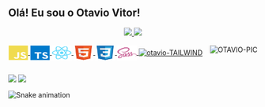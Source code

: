 ## Olá! Eu sou o Otavio Vitor!
<div align="center" >
  <a href="https://github.com/otaviovitor">
  <img height="180em" style="margin-rigth: 10px" src="https://github-readme-streak-stats.herokuapp.com/?user=otaviovitor&layout=compact&langs_count=7&theme=midnight-purple"/>         
    
  <img height="180em" src="https://github-readme-stats.vercel.app/api/top-langs/?username=otaviovitor&layout=compact&langs_count=7&theme=midnight-purple"/>
</div>
<div style="display: inline_block"><br>
  <img align="center" alt="otavio-Js" height="30" width="40" src="https://raw.githubusercontent.com/devicons/devicon/master/icons/javascript/javascript-plain.svg">
  <img align="center" alt="otavio-Ts" height="30" width="40" src="https://raw.githubusercontent.com/devicons/devicon/master/icons/typescript/typescript-plain.svg">
  <img align="center" alt="otavio-React" height="30" width="40" src="https://raw.githubusercontent.com/devicons/devicon/master/icons/react/react-original.svg">
  <img align="center" alt="otavio-HTML" height="30" width="40" src="https://raw.githubusercontent.com/devicons/devicon/master/icons/html5/html5-original.svg">
  <img align="center" alt="otavio-CSS" height="30" width="40" src="https://raw.githubusercontent.com/devicons/devicon/master/icons/css3/css3-original.svg">
  <img align="center" alt="otavio-SASS" height="30" width="40" src="https://raw.githubusercontent.com/devicons/devicon/master/icons/sass/sass-original.svg">
  <img align="center" alt="otavio-TAILWIND" height="120" width="120" src="https://cdn.jsdelivr.net/gh/devicons/devicon/icons/tailwindcss/tailwindcss-original-wordmark.svg" />
  <img align="right" alt="OTAVIO-PIC" height="150" src="https://media.giphy.com/media/bGgsc5mWoryfgKBx1u/giphy.gif">
  

  
</div>
  
  ##
 
<div>
  <a href = "mailto:otaviodevcontato@gmail.com"><img src="https://img.shields.io/badge/-Gmail-%23333?style=for-the-badge&logo=gmail&logoColor=white" target="_blank"></a>
  <a href="https://www.linkedin.com/in/otavio-vitor/" target="_blank"><img src="https://img.shields.io/badge/-LinkedIn-%230077B5?style=for-the-badge&logo=linkedin&logoColor=white" target="_blank"></a> 
 
![Snake animation](https://github.com/otaviovitor/otaviovitor/blob/output/github-contribution-grid-snake.svg)
 
  
  
  
</div>
